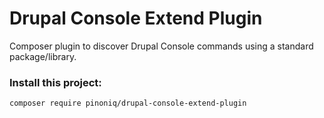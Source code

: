 # Drupal Console Extend Plugin

Composer plugin to discover Drupal Console commands using a standard package/library.

### Install this project:
```
composer require pinoniq/drupal-console-extend-plugin
```
